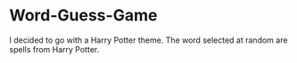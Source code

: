 # Word-Guess-Game

I decided to go with a Harry Potter theme. The word selected at random are spells from Harry Potter.